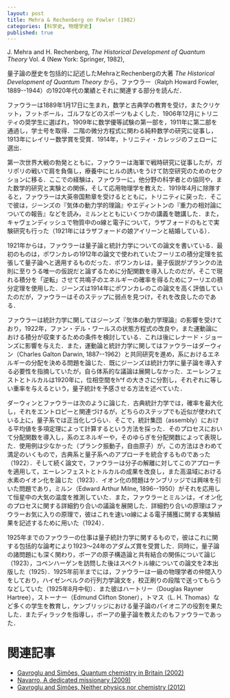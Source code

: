 ```yaml
---
layout: post
title: Mehra & Rechenberg on Fowler (1982)
categories: [科学史, 物理学史]
published: true
---
```


J. Mehra and H. Rechenberg, _The Historical Development of Quantum Theory_ Vol. 4 (New York: Springer, 1982), 

量子論の歴史を包括的に記述したMehraとRechenbergの大著 _The Historical Development of Quantum Theory_ から，ファウラー（Ralph Howard Fowler, 1889--1944）の1920年代の業績とそれに関連する部分を読んだ．

ファウラーは1889年1月17日に生まれ，数学と古典学の教育を受け，またクリケット，フットボール，ゴルフなどのスポーツもよくした．1906年12月にトリニティの奨学生に選ばれ，1909年に数学優等試験の第一部を，1911年に第二部を通過し，学士号を取得．二階の微分方程式に関わる純粋数学の研究に従事し，1913年にレイリー数学賞を受賞．1914年，トリニティ・カレッジのフェローに選出．

第一次世界大戦の勃発とともに，ファウラーは海軍で戦時研究に従事したが，ガリポリの戦いで肩を負傷し，療養中にヒルの誘いをうけて防空研究のためのセクションに移る．ここでの経験は，ファウラーに，他分野の科学者との協同や，また数学的研究と実験との関係，そして応用物理学を教えた．1919年4月に除隊すると，ファウラーは大英帝国勲章を受けるとともに，トリニティに戻った．そこで彼は，ジーンズの『気体の動力学的理論』やエディントンの『重力の相対論についての報告』などを読み，ミルンとともにいくつかの講義を聴講した．また，キャヴェンディッシュで物質中のα線と電子について，ラザフォードのもとで実験研究も行った（1921年にはラザフォードの娘アイリーンと結婚している）．

1921年からは，ファウラーは量子論と統計力学についての論文を書いている．最初のものは，ポワンカレの1912年の論文で使われていたフーリエの積分定理を拡張して量子論へと適用するものだった．ポワンカレは，量子仮説がプランクの法則に至りうる唯一の仮説だと論ずるために分配関数を導入したのだが，そこで現れる積分を「逆転」させて共鳴子のエネルギーの確率を得るためにフーリエの積分定理を使用した．ジーンズは1914年にポワンカレのこの論文を高く評価していたのだが，ファウラーはそのステップに弱点を見つけ，それを改良したのである．

ファウラーは統計力学に関してはジーンズ『気体の動力学理論』の影響を受けており，1922年，ファン・デル・ワールスの状態方程式の改良や，また運動論における積分が収束するための条件を検討している．これは後にレナード・ジョーンズに影響を与えた．また，運動論と統計力学に関してはファウラーはダーウィン（Charles Galton Darwin, 1887--1962）と共同研究を進め，系におけるエネルギーの分配を決める問題を論じた．既にジーンズは統計力学に量子論を導入する必要性を指摘していたが，自ら体系的な議論は展開しなかった．エーレンフェストとトルカルは1920年に，位相空間をh^f の大きさに分割し，それぞれに等しい重率を与えるという，量子統計を予感させる方法を述べていた．

ダーウィンとファウラーは次のように論じた．古典統計力学では，確率を最大化し，それをエントロピーと関連づけるが，どちらのステップでも近似が使われている上に，量子系では正当化しづらい．そこで，統計集団（assembly）における平均値を多項定理によって計算するという方法を採った．そのプロセスにおいて分配関数を導入し，系のエネルギーや，そのゆらぎを分配関数によって表現した．使用例は少なかった（プランク振動子，自由原子）が，この方法はきわめて満足のいくもので，古典系と量子系へのアプローチを統合するものであった（1922）．そして続く論文で，ファウラーは分子の解離に対してこのアプローチを適用して，エーレンフェストとトルカルの成果を改良し，また高温域における水素のイオン化を論じた（1923）．イオン化の問題はケンブリッジでは興味を引いた問題であり，ミルン（Edward Arthur Milne, 1896--1950）がそれを応用して恒星中の大気の温度を推測していた．また，ファウラーとミルンは，イオン化のプロセスに関する詳細釣り合いの議論を展開した．詳細釣り合いの原理はファウラーお気に入りの原理で，彼はこれを速いα線による電子捕獲に関する実験結果を記述するために用いた（1924）．

1925年までのファウラーの仕事は量子統計力学に関するもので，彼はこれに関する包括的な論考により1923〜24年のアダムズ賞を受賞した．同時に，量子論の諸問題にも深く関わり，ボーアの原子構造論と共有結合の関係について論じ（1923），コペンハーゲンを訪問した後はスペクトル線についての論文を2本出版した（1925）．1925年前半までには，ファウラーは一級の物理学者の仲間入りをしており，ハイゼンベルクの行列力学論文を，校正刷りの段階で送ってもらうなどしていた（1925年8月中旬）．また彼はハートリー（Douglas Rayner Hartree），ストーナー（Edmund Clifton Stoner），トマス（L. H. Thomas）など多くの学生を教育し，ケンブリッジにおける量子論のパイオニアの役割を果たした．またディラックを指導し，ボーアの量子論を教えたのもファウラーであった．


# 関連記事

* [Gavroglu and Simões, Quantum chemistry in Britain (2002)](http://hinaba.org/mikro-und-makro/2017/06/09/03.html)
* [Navarro, A dedicated missionary (2009)](http://hinaba.org/mikro-und-makro/2017/06/14/01.html)
* [Gavroglu and Simões, Neither physics nor chemistry (2012)](http://hinaba.org/mikro-und-makro/2017/06/09/02.html)
